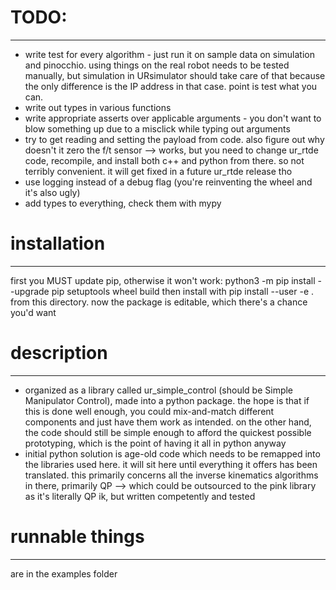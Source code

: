 # TODO:
---------
- write test for every algorithm - just run it on sample data on simulation and pinocchio.
  using things on the real robot needs to be tested manually, but simulation in URsimulator should
  take care of that because the only difference is the IP address in that case.
  point is test what you can.
- write out types in various functions
- write appropriate asserts over applicable arguments - you don't want to blow something up
  due to a misclick while typing out arguments
- try to get reading and setting the payload from code. also figure out why doesn't it zero the f/t sensor
  --> works, but you need to change ur_rtde code, recompile, and install both c++ and python from there.
      so not terribly convenient. it will get fixed in a future ur_rtde release tho
- use logging instead of a debug flag (you're reinventing the wheel and it's also ugly)
- add types to everything, check them with mypy

# installation
------------
first you MUST update pip, otherwise it won't work:
python3 -m pip install --upgrade pip setuptools wheel build
then install with 
pip install --user -e . 
from this directory. now the package is editable, which there's a chance you'd want

# description
---------
- organized as a library called ur_simple_control (should be Simple Manipulator Control), 
  made into a python package. the hope is that if this
  is done well enough, you could mix-and-match different components
  and just have them work as intended. on the other hand,
  the code should still be simple enough to afford the quickest possible prototyping,
  which is the point of having it all in python anyway
- initial python solution is age-old code which needs to be remapped into the 
  libraries used here. it will sit here until everything it offers has been translated.
  this primarily concerns all the inverse kinematics algorithms in there,
  primarily QP 
    --> which could be outsourced to the pink library as it's literally QP ik,
        but written competently and tested 

# runnable things
---------------
are in the examples folder
